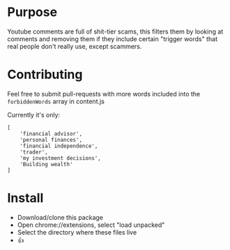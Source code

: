 # Purpose

Youtube comments are full of shit-tier scams, this filters them by looking at comments and removing them if they include certain "trigger words" that real people don't really use, except scammers.

# Contributing
Feel free to submit pull-requests with more words included into the `forbiddenWords` array in content.js

Currently it's only:

```
[
    'financial advisor',
    'personal finances',
    'financial independence',
    'trader',
    'my investment decisions',
    'Building wealth'
]
```

# Install

- Download/clone this package
- Open chrome://extensions, select "load unpacked"
- Select the directory where these files live
- 👍